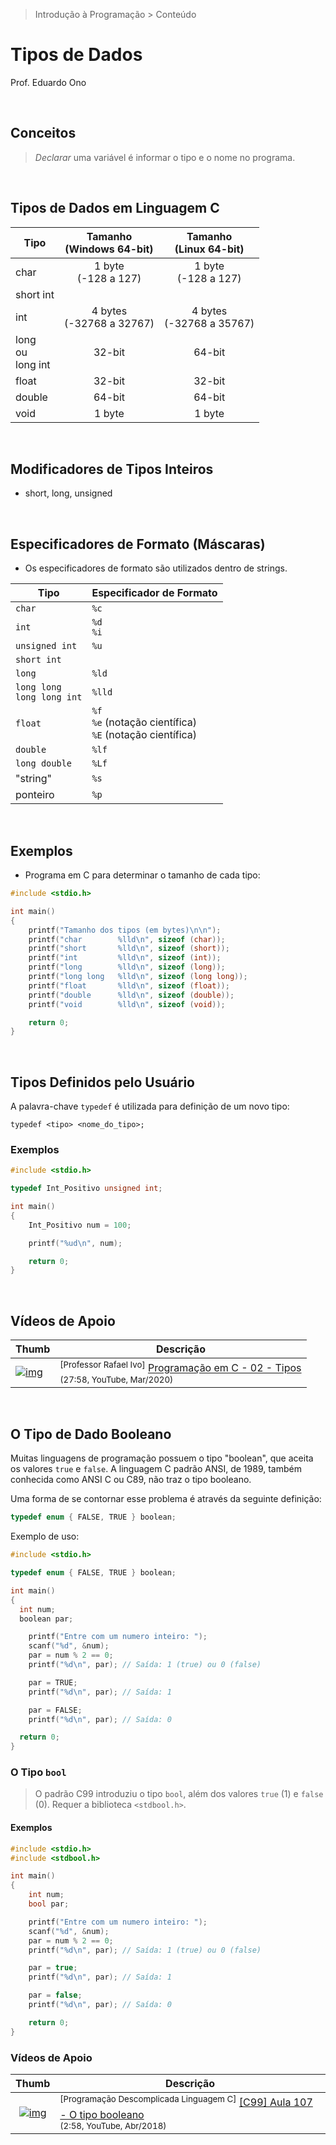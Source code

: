> Introdução à Programação > Conteúdo

# Tipos de Dados

Prof. Eduardo Ono

<br>

## Conceitos

> _Declarar_ uma variável é informar o tipo e o nome no programa.

<br>

## Tipos de Dados em Linguagem C

| Tipo | Tamanho<br>(Windows 64-bit) | Tamanho<br>(Linux 64-bit) |
| ---  | :-:                         | :-: |
| char | 1 byte<br>(-128 a 127) | 1 byte<br>(-128 a 127)
| short int | |
| int | 4 bytes<br>(-32768 a 32767) | 4 bytes<br>(-32768 a 35767)
| long<br>ou<br>long int | 32-bit | 64-bit
| float | 32-bit | 32-bit
| double | 64-bit | 64-bit
| void | 1 byte | 1 byte

<br>

## Modificadores de Tipos Inteiros

* short, long, unsigned

<br>

## Especificadores de Formato (Máscaras)

* Os especificadores de formato são utilizados dentro de strings.

| Tipo | Especificador de Formato |
| --- | --- |
| `char` | `%c`
| `int` | `%d`<br>`%i`
| `unsigned int` | `%u`
| `short int` | 
| `long` | `%ld`
| `long long`<br>`long long int`| `%lld`
| `float` | `%f`<br>`%e` (notação científica)<br>`%E` (notação científica)
| `double` | `%lf`
| `long double` | `%Lf`
| "string" | `%s`
| ponteiro | `%p`

<br>

## Exemplos

* Programa em C para determinar o tamanho de cada tipo:

```c
#include <stdio.h>

int main()
{
    printf("Tamanho dos tipos (em bytes)\n\n");
    printf("char        %lld\n", sizeof (char));
    printf("short       %lld\n", sizeof (short));
    printf("int         %lld\n", sizeof (int));
    printf("long        %lld\n", sizeof (long));
    printf("long long   %lld\n", sizeof (long long));
    printf("float       %lld\n", sizeof (float));
    printf("double      %lld\n", sizeof (double));
    printf("void        %lld\n", sizeof (void));

    return 0;
}
```
<br>

## Tipos Definidos pelo Usuário

A palavra-chave `typedef` é utilizada para definição de um novo tipo:

```
typedef <tipo> <nome_do_tipo>;
```

### Exemplos

```c
#include <stdio.h>

typedef Int_Positivo unsigned int;

int main()
{
    Int_Positivo num = 100;

    printf("%ud\n", num);

    return 0;
}
```

<br>

## Vídeos de Apoio

| Thumb | Descrição |
| --- | --- |
| [![img](https://img.youtube.com/vi/yjxwP8aqlPI/default.jpg)](https://www.youtube.com/watch?v=yjxwP8aqlPI) | <sup>[Professor Rafael Ivo]</sup> [Programação em C - 02 - Tipos](https://www.youtube.com/watch?v=yjxwP8aqlPI)<br><sub>(27:58, YouTube, Mar/2020)</sub>

<br>

## O Tipo de Dado Booleano

Muitas linguagens de programação possuem o tipo "boolean", que aceita os valores `true` e `false`.
A linguagem C padrão ANSI, de 1989, também conhecida como ANSI C ou C89, não traz o tipo booleano.

Uma forma de se contornar esse problema é através da seguinte definição:

```c
typedef enum { FALSE, TRUE } boolean;
```

Exemplo de uso:

```c
#include <stdio.h>

typedef enum { FALSE, TRUE } boolean;

int main()
{
  int num;
  boolean par;

    printf("Entre com um numero inteiro: ");
    scanf("%d", &num);
    par = num % 2 == 0;
    printf("%d\n", par); // Saída: 1 (true) ou 0 (false)

    par = TRUE;
    printf("%d\n", par); // Saída: 1

    par = FALSE;
    printf("%d\n", par); // Saída: 0

  return 0;
}
```

### O Tipo `bool`

> O padrão C99 introduziu o tipo `bool`, além dos valores `true` (1) e `false` (0). Requer a biblioteca `<stdbool.h>`.


#### Exemplos

```c
#include <stdio.h>
#include <stdbool.h>

int main()
{
    int num;
    bool par;

    printf("Entre com um numero inteiro: ");
    scanf("%d", &num);
    par = num % 2 == 0;
    printf("%d\n", par); // Saída: 1 (true) ou 0 (false)

    par = true;
    printf("%d\n", par); // Saída: 1

    par = false;
    printf("%d\n", par); // Saída: 0

    return 0;
}
```

### Vídeos de Apoio

| Thumb | Descrição |
| :-: | --- |
| [![img](https://img.youtube.com/vi/WC7dIAz4lT0/default.jpg)](https://www.youtube.com/watch?v=WC7dIAz4lT0) | <sup>[Programação Descomplicada Linguagem C]</sup> [[C99] Aula 107 - O tipo booleano](https://www.youtube.com/watch?v=WC7dIAz4lT0)<br><sub>(2:58, YouTube, Abr/2018)</sub>

<br>

